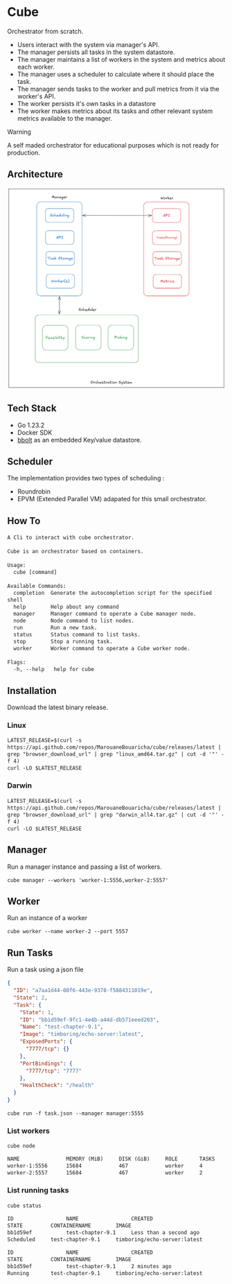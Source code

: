 # Cube
Orchestrator from scratch.
- Users interact with the system via manager's API.
- The manager persists all tasks in the system datastore.
- The manager maintains a list of workers in the system and metrics about each worker.
- The manager uses a scheduler to calculate where it should place the task.
- The manager sends tasks to the worker and pull metrics from it via the worker's API. 
- The worker persists it's own tasks in a datastore
- The worker makes metrics about its tasks and other relevant system metrics available to the manager.

> [!WARNING]  
> A self maded orchestrator for educational purposes which is not ready for production.

## Architecture
![Orchestrator System Architecture](architecture/ochestrator_system_arch.png)

## Tech Stack
- Go 1.23.2
- Docker SDK
- [bbolt](https://github.com/etcd-io/bbolt) as an embedded Key/value datastore.

## Scheduler
The implementation provides two types of scheduling :
- Roundrobin
- EPVM (Extended Parallel VM) adapated for this small orchestrator.

## How To
```shell
A Cli to interact with cube orchestrator.

Cube is an orchestrator based on containers.

Usage:
  cube [command]

Available Commands:
  completion  Generate the autocompletion script for the specified shell
  help        Help about any command
  manager     Manager command to operate a Cube manager node.
  node        Node command to list nodes.
  run         Run a new task.
  status      Status command to list tasks.
  stop        Stop a running task.
  worker      Worker command to operate a Cube worker node.

Flags:
  -h, --help   help for cube
```
## Installation
Download the latest binary release.
### Linux
```shell
LATEST_RELEASE=$(curl -s https://api.github.com/repos/MarouaneBouaricha/cube/releases/latest | grep "browser_download_url" | grep "linux_amd64.tar.gz" | cut -d '"' -f 4)
curl -LO $LATEST_RELEASE
```
### Darwin
```shell
LATEST_RELEASE=$(curl -s https://api.github.com/repos/MarouaneBouaricha/cube/releases/latest | grep "browser_download_url" | grep "darwin_all4.tar.gz" | cut -d '"' -f 4)
curl -LO $LATEST_RELEASE
```

## Manager
Run a manager instance and passing a list of workers.
```shell
cube manager --workers 'worker-1:5556,worker-2:5557'
```

## Worker
Run an instance of a worker
```shell
cube worker --name worker-2 --port 5557
```

## Run Tasks
Run a task using a json file
```json
{
  "ID": "a7aa1d44-08f6-443e-9378-f5884311019e",
  "State": 2,
  "Task": {
    "State": 1,
    "ID": "bb1d59ef-9fc1-4e4b-a44d-db571eeed203",
    "Name": "test-chapter-9.1",
    "Image": "timboring/echo-server:latest",
    "ExposedPorts": {
      "7777/tcp": {}
    },
    "PortBindings": {
      "7777/tcp": "7777"
    },
    "HealthCheck": "/health"
  }
}
```
```shell
cube run -f task.json --manager manager:5555
```

### List workers
```shell
cube node
```
```shell
NAME               MEMORY (MiB)     DISK (GiB)     ROLE       TASKS     
worker-1:5556      15684            467            worker     4         
worker-2:5557      15684            467            worker     2
```
### List running tasks
```shell
cube status
```
```shell
ID                 NAME                 CREATED                    STATE         CONTAINERNAME        IMAGE                            
bb1d59ef           test-chapter-9.1     Less than a second ago     Scheduled     test-chapter-9.1     timboring/echo-server:latest
```
```shell
ID                 NAME                 CREATED                    STATE         CONTAINERNAME        IMAGE                            
bb1d59ef           test-chapter-9.1     2 minutes ago              Running       test-chapter-9.1     timboring/echo-server:latest
```
